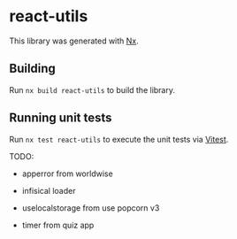 # react-utils

This library was generated with [Nx](https://nx.dev).

## Building

Run `nx build react-utils` to build the library.

## Running unit tests

Run `nx test react-utils` to execute the unit tests via
[Vitest](https://vitest.dev/).

TODO: 

- apperror from worldwise

- infisical loader

- uselocalstorage from use popcorn v3

- timer from quiz app
